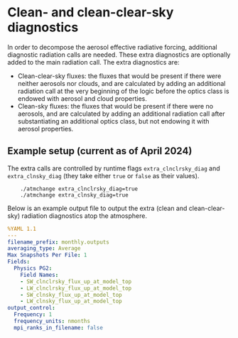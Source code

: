 # Clean- and clean-clear-sky diagnostics

In order to decompose the aerosol effective radiative forcing, additional diagnostic radiation calls are needed.
These extra diagnostics are optionally added to the main radiation call. The extra diagnostics are:

- Clean-clear-sky fluxes: the fluxes that would be present if there were neither aerosols nor clouds, and are calculated by adding an additional radiation call at the very beginning of the logic before the optics class is endowed with aerosol and cloud properties.
- Clean-sky fluxes: the fluxes that would be present if there were no aerosols, and are calculated by adding an additional radiation call after substantiating an additional optics class, but not endowing it with aerosol properties.

## Example setup (current as of April 2024)

The extra calls are controlled by runtime flags `extra_clnclrsky_diag` and `extra_clnsky_diag` (they take either `true` or `false` as their values).

```shell
    ./atmchange extra_clnclrsky_diag=true
    ./atmchange extra_clnsky_diag=true
```

Below is an example output file to output the extra (clean and clean-clear-sky) radiation diagnostics atop the atmosphere.

```yaml
%YAML 1.1
---
filename_prefix: monthly.outputs
averaging_type: Average
Max Snapshots Per File: 1
Fields:
  Physics PG2:
    Field Names:
    - SW_clnclrsky_flux_up_at_model_top
    - LW_clnclrsky_flux_up_at_model_top
    - SW_clnsky_flux_up_at_model_top
    - LW_clnsky_flux_up_at_model_top
output_control:
  Frequency: 1
  frequency_units: nmonths
  mpi_ranks_in_filename: false

```
